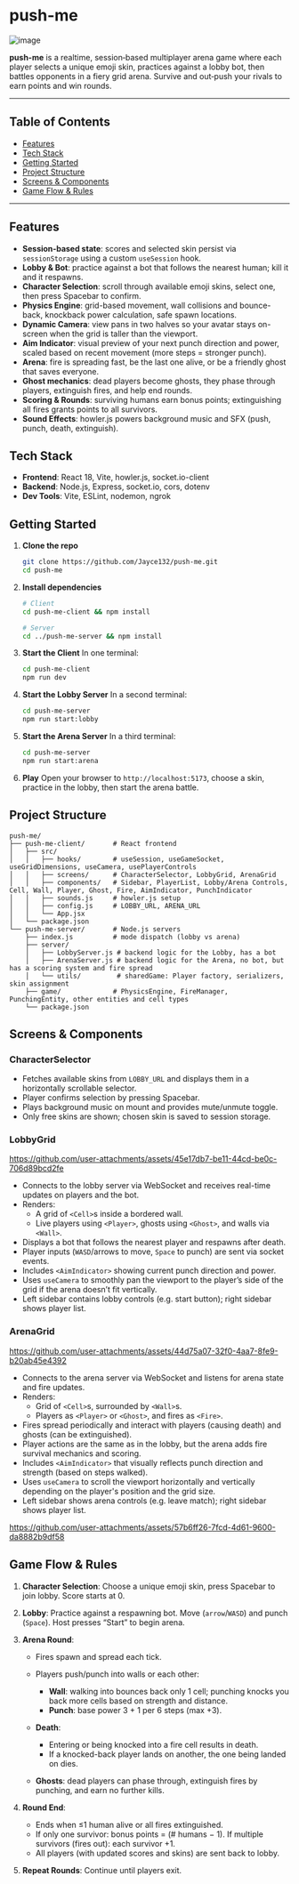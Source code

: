 # push-me

![image](https://github.com/user-attachments/assets/b9e64f0e-f22f-451b-a35e-583091d6d2f2)


**push-me** is a realtime, session‑based multiplayer arena game where each player selects a unique emoji skin, practices against a lobby bot, then battles opponents in a fiery grid arena. Survive and out‑push your rivals to earn points and win rounds.

---

## Table of Contents

* [Features](#features)
* [Tech Stack](#tech-stack)
* [Getting Started](#getting-started)
* [Project Structure](#project-structure)
* [Screens & Components](#screens--components)
* [Game Flow & Rules](#game-flow--rules)
---

## Features

* **Session‑based state**: scores and selected skin persist via `sessionStorage` using a custom `useSession` hook.
* **Lobby & Bot**: practice against a bot that follows the nearest human; kill it and it respawns.
* **Character Selection**: scroll through available emoji skins, select one, then press Spacebar to confirm.
* **Physics Engine**: grid-based movement, wall collisions and bounce-back, knockback power calculation, safe spawn locations.
* **Dynamic Camera**: view pans in two halves so your avatar stays on-screen when the grid is taller than the viewport.
* **Aim Indicator**: visual preview of your next punch direction and power, scaled based on recent movement (more steps = stronger punch).
* **Arena**: fire is spreading fast, be the last one alive, or be a friendly ghost that saves everyone.
* **Ghost mechanics**: dead players become ghosts, they phase through players, extinguish fires, and help end rounds.
* **Scoring & Rounds**: surviving humans earn bonus points; extinguishing all fires grants points to all survivors.
* **Sound Effects**: howler.js powers background music and SFX (push, punch, death, extinguish).

## Tech Stack

* **Frontend**: React 18, Vite, howler.js, socket.io-client
* **Backend**: Node.js, Express, socket.io, cors, dotenv
* **Dev Tools**: Vite, ESLint, nodemon, ngrok

## Getting Started

1. **Clone the repo**

   ```bash
   git clone https://github.com/Jayce132/push-me.git
   cd push-me
   ```

2. **Install dependencies**

   ```bash
   # Client
   cd push-me-client && npm install

   # Server
   cd ../push-me-server && npm install
   ```

3. **Start the Client**
   In one terminal:

   ```bash
   cd push-me-client
   npm run dev
   ```

4. **Start the Lobby Server**
   In a second terminal:

   ```bash
   cd push-me-server
   npm run start:lobby
   ```

5. **Start the Arena Server**
   In a third terminal:

   ```bash
   cd push-me-server
   npm run start:arena
   ```

6. **Play**
   Open your browser to `http://localhost:5173`, choose a skin, practice in the lobby, then start the arena battle.

## Project Structure

```
push-me/
├── push-me-client/       # React frontend
│   ├── src/
│   │   ├── hooks/        # useSession, useGameSocket, useGridDimensions, useCamera, usePlayerControls
│   │   ├── screens/      # CharacterSelector, LobbyGrid, ArenaGrid
│   │   ├── components/   # Sidebar, PlayerList, Lobby/Arena Controls, Cell, Wall, Player, Ghost, Fire, AimIndicator, PunchIndicator
│   │   ├── sounds.js     # howler.js setup
│   │   ├── config.js     # LOBBY_URL, ARENA_URL
│   │   └── App.jsx
│   └── package.json
└── push-me-server/       # Node.js servers
    ├── index.js          # mode dispatch (lobby vs arena)
    ├── server/
    │   ├── LobbyServer.js # backend logic for the Lobby, has a bot
    │   ├── ArenaServer.js # backend logic for the Arena, no bot, but has a scoring system and fire spread
    │   └── utils/         # sharedGame: Player factory, serializers, skin assignment
    ├── game/             # PhysicsEngine, FireManager, PunchingEntity, other entities and cell types
    └── package.json
```

## Screens & Components

### CharacterSelector

* Fetches available skins from `LOBBY_URL` and displays them in a horizontally scrollable selector.
* Player confirms selection by pressing Spacebar.
* Plays background music on mount and provides mute/unmute toggle.
* Only free skins are shown; chosen skin is saved to session storage.

### LobbyGrid


https://github.com/user-attachments/assets/45e17db7-be11-44cd-be0c-706d89bcd2fe


* Connects to the lobby server via WebSocket and receives real-time updates on players and the bot.
* Renders:
  * A grid of `<Cell>`s inside a bordered wall.
  * Live players using `<Player>`, ghosts using `<Ghost>`, and walls via `<Wall>`.
* Displays a bot that follows the nearest player and respawns after death.
* Player inputs (`WASD`/arrows to move, `Space` to punch) are sent via socket events.
* Includes `<AimIndicator>` showing current punch direction and power.
* Uses `useCamera` to smoothly pan the viewport to the player’s side of the grid if the arena doesn’t fit vertically.
* Left sidebar contains lobby controls (e.g. start button); right sidebar shows player list.

### ArenaGrid

https://github.com/user-attachments/assets/44d75a07-32f0-4aa7-8fe9-b20ab45e4392

* Connects to the arena server via WebSocket and listens for arena state and fire updates.
* Renders:
  * Grid of `<Cell>`s, surrounded by `<Wall>`s.
  * Players as `<Player>` or `<Ghost>`, and fires as `<Fire>`.
* Fires spread periodically and interact with players (causing death) and ghosts (can be extinguished).
* Player actions are the same as in the lobby, but the arena adds fire survival mechanics and scoring.
* Includes `<AimIndicator>` that visually reflects punch direction and strength (based on steps walked).
* Uses `useCamera` to scroll the viewport horizontally and vertically depending on the player's position and the grid size.
* Left sidebar shows arena controls (e.g. leave match); right sidebar shows player list.

https://github.com/user-attachments/assets/57b6ff26-7fcd-4d61-9600-da8882b9df58

## Game Flow & Rules

1. **Character Selection**: Choose a unique emoji skin, press Spacebar to join lobby. Score starts at 0.
2. **Lobby**: Practice against a respawning bot. Move (`arrow`/`WASD`) and punch (`Space`). Host presses “Start” to begin arena.
3. **Arena Round**:

   * Fires spawn and spread each tick.
   * Players push/punch into walls or each other:

     * **Wall**: walking into bounces back only 1 cell; punching knocks you back more cells based on strength and distance.
     * **Punch**: base power 3 + 1 per 6 steps (max +3).
   * **Death**:  
     * Entering or being knocked into a fire cell results in death.
     * If a knocked-back player lands on another, the one being landed on dies.
   * **Ghosts**: dead players can phase through, extinguish fires by punching, and earn no further kills.
4. **Round End**:

   * Ends when ≤1 human alive or all fires extinguished.
   * If only one survivor: bonus points = (# humans − 1). If multiple survivors (fires out): each survivor +1.
   * All players (with updated scores and skins) are sent back to lobby.
5. **Repeat Rounds**: Continue until players exit.


